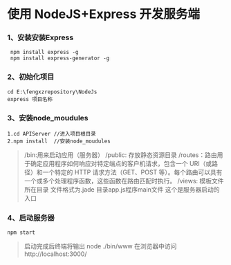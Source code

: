 # 使用 NodeJS+Express 开发服务端

### 1、安装安装Express
````
 npm install express -g
 npm install express-generator -g
````
### 2、初始化项目

````
cd E:\fengxzrepository\NodeJs
express 项目名称
````
### 3、安装node_moudules
````
1.cd APIServer //进入项目根目录
2.npm install  //安装node_moudules
````
 >/bin:用来启动应用（服务器）
 /public: 存放静态资源目录
 /routes：路由用于确定应用程序如何响应对特定端点的客户机请求，包含一个 URI（或路径）和一个特定的 HTTP 请求方法（GET、POST 等）。每个路由可以具有一个或多个处理程序函数，这些函数在路由匹配时执行。
 /views: 模板文件所在目录 文件格式为.jade
 目录app.js程序main文件 这个是服务器启动的入口

### 4、启动服务器
````
npm start
````
>启动完成后终端将输出 node ./bin/www
在浏览器中访问 http://localhost:3000/

